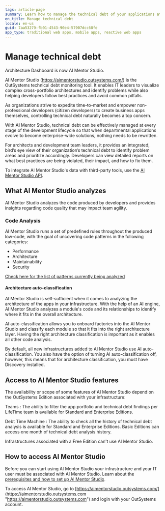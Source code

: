 ```yaml
---
tags: article-page
summary: Learn how to manage the technical debt of your applications at every stage of the development lifecycle.
en_title: Manage technical debt
locale: en-us
guid: 7aa53270-fb01-4543-90e4-57907dcc68fe
app_type: traditional web apps, mobile apps, reactive web apps
---
```


# Manage technical debt

<div class="info" markdown="1">

Architecture Dashboard is now AI Mentor Studio.

</div>

AI Mentor Studio (https://aimentorstudio.outsystems.com/) is the OutSystems technical debt monitoring tool. It enables IT leaders to visualize complex cross-portfolio architectures and identify problems while also helping developers follow best practices and avoid common pitfalls.

As organizations strive to expedite time-to-market and empower non-professional developers (citizen developers) to create business apps themselves, controlling technical debt naturally becomes a top concern.

With AI Mentor Studio, technical debt can be effectively managed at every stage of the development lifecycle so that when departmental applications evolve to become enterprise-wide solutions, nothing needs to be rewritten.

For architects and development team leaders, it provides an integrated, bird’s eye view of their organization’s technical debt to identify problem areas and prioritize accordingly. Developers can view detailed reports on what best practices are being violated, their impact, and how to fix them.

To integrate AI Mentor Studio's data with third-party tools, use the [AI Mentor Studio API](../../ref/apis/auto/architecture-dashboard-api.final.md). 

## What AI Mentor Studio analyzes

AI Mentor Studio analyzes the code produced by developers and provides insights regarding code quality that may impact team agility.  

### Code Analysis

AI Mentor Studio runs a set of predefined rules throughout the produced low-code, with the goal of uncovering code patterns in the following categories:

* Performance
* Architecture
* Maintainability
* Security

[Check here for the list of patterns currently being analyzed ](https://success.outsystems.com/Support/Enterprise_Customers/Support_Tools/Architecture_Dashboard/Code_Patterns)

#### Architecture auto-classification

AI Mentor Studio is self-sufficient when it comes to analyzing the architecture of the apps in your infrastructure. With the help of an AI engine, AI Mentor Studio analyzes a module's code and its relationships to identify where it fits in the overall architecture.

AI auto-classification allows you to onboard factories into the AI Mentor Studio and classify each module so that it fits into the right architecture layer. Having the right architecture classification is important as it enables all other code analysis. 

By default, all new infrastructures added to AI Mentor Studio use AI auto-classification. You also have the option of turning AI auto-classification off, however, this means that for architecture classification, you must have Discovery installed.

## Access to AI Mentor Studio features

The availability or scope of some features of AI Mentor Studio depend on the OutSystems Edition associated with your infrastructure:

Teams
:   The ability to filter the app portfolio and technical debt findings per LifeTime team is available for Standard and Enterprise Editions.

Debt Time Machine
:   The ability to check all the history of technical debt analysis is available for Standard and Enterprise Editions. Basic Editions can access one month of technical debt analysis history.

Infrastructures associated with a Free Edition can't use AI Mentor Studio.

## How to access AI Mentor Studio

Before you can start using AI Mentor Studio your infrastructure and your IT user must be associated with AI Mentor Studio. Learn about the [prerequisites and how to set up AI Mentor Studio](how-setup.md).

To access AI Mentor Studio, go to [https://aimentorstudio.outsystems.com/](https://aimentorstudio.outsystems.com "https://aimentorstudio.outsystems.com") and login with your OutSystems account.
